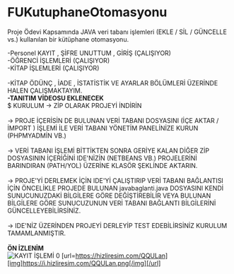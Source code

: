 # FUKutuphaneOtomasyonu
Proje Ödevi Kapsamında
JAVA veri tabanı işlemleri (EKLE / SİL / GÜNCELLE vs.) kullanılan bir kütüphane otomasyonu.

-Personel KAYIT , ŞİFRE UNUTTUM , GİRİŞ (ÇALIŞIYOR)<br/>
-ÖĞRENCİ İŞLEMLERİ (ÇALIŞIYOR)<br/>
-KİTAP İŞLEMLERİ (ÇALIŞIYOR)<br/>
<br/>
-KİTAP ÖDÜNÇ , İADE , İSTATİSTİK VE AYARLAR BÖLÜMLERİ ÜZERİNDE HALEN ÇALIŞMAKTAYIM.
<br/>
<b>-TANITIM VİDEOSU EKLENECEK</b>
<br/>
$ KURULUM
-> ZİP OLARAK PROJEYİ İNDİRİN<br/><br/>
-> PROJE İÇERİSİN DE BULUNAN VERİ TABANI DOSYASINI (İÇE AKTAR / İMPORT ) İŞLEMİ İLE VERİ TABANI YÖNETİM PANELİNİZE KURUN (PHPMYADMİN VB.) <br/><br/>
-> VERİ TABANI İŞLEMİ BİTTİKTEN SONRA GERİYE KALAN DİĞER ZİP DOSYASININ İÇERİĞİNİ IDE'NİZİN (NETBEANS VB.) PROJELERİNİ BARINDIRAN (PATH/YOL) ÜZERİNE KLASÖR ŞEKLİNDE AKTARIN.<br/><br/>
-> PROJE'Yİ DERLEMEK İÇİN IDE'Yİ ÇALIŞTIRIP VERİ TABANI BAĞLANTISI İÇİN ÖNCELİKLE PROJEDE BULUNAN javabaglanti.java DOSYASINI KENDİ SUNUCUNUZDAKİ BİLGİLERE GÖRE DEĞİŞTİREBİLİR VEYA BULUNAN BİLGİLERE GÖRE SUNUCUZUNUN VERİ TABANI BAĞLANTI BİLGİLERİNİ GÜNCELLEYEBİLİRSİNİZ.<br/><br/>
-> IDE'NİZ ÜZERİNDEN PROJEYİ DERLEYİP TEST EDEBİLİRSİNİZ KURULUM TAMAMLANMIŞTIR.
<br/><br/>
<b> ÖN İZLENİM </b><br/>
![KAYIT İŞLEMİ 0](http://url/to/img.png)
[url=https://hizliresim.com/QQULan][img]https://i.hizliresim.com/QQULan.png[/img][/url]
